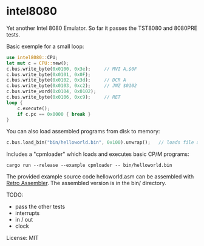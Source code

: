 # intel8080

Yet another Intel 8080 Emulator. So far it passes the TST8080 and 8080PRE tests.

Basic exemple for a small loop:
```rust
use intel8080::CPU;
let mut c = CPU::new();
c.bus.write_byte(0x0100, 0x3e);     // MVI A,$0F
c.bus.write_byte(0x0101, 0x0F);
c.bus.write_byte(0x0102, 0x3d);     // DCR A
c.bus.write_byte(0x0103, 0xc2);     // JNZ $0102
c.bus.write_word(0x0104, 0x0102);
c.bus.write_byte(0x0106, 0xc9);     // RET
loop {
    c.execute();
    if c.pc == 0x0000 { break }
}
```

You can also load assembled programs from disk to memory:
```rust
c.bus.load_bin("bin/helloworld.bin", 0x100).unwrap();   // loads file at address $100
```

Includes a "cpmloader" which loads and executes basic CP/M programs:

```
cargo run --release --example cpmloader -- bin/helloworld.bin
```

The provided example source code helloworld.asm can be assembled with [Retro Assembler](https://enginedesigns.net/retroassembler/).
The assembled version is in the bin/ directory.

TODO:
- pass the other tests
- interrupts
- in / out
- clock

License: MIT
